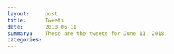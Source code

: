 ```yaml
---
layout:     post
title:      Tweets
date:       2018-06-11
summary:    These are the tweets for June 11, 2018.
categories:
---
```


